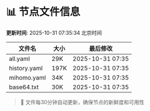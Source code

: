 # 📊 节点文件信息

**更新时间**: 2025-10-31 07:35:34 北京时间

| 文件名 | 大小 | 最后修改 |
|--------|------|----------|
| all.yaml | 29K | 2025-10-31 07:35 |
| history.yaml | 197K | 2025-10-31 07:35 |
| mihomo.yaml | 34K | 2025-10-31 07:35 |
| base64.txt | 30K | 2025-10-31 07:35 |

> 🔄 文件每30分钟自动更新，确保节点的新鲜度和可用性
